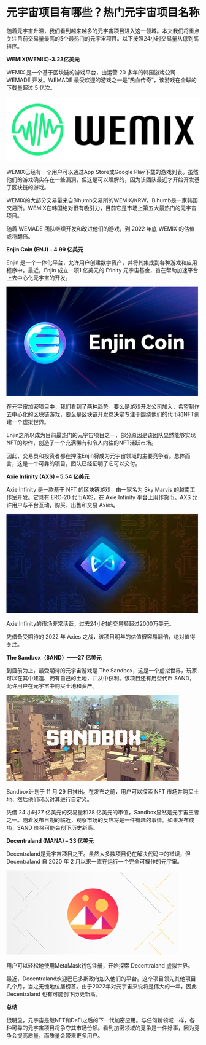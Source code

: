 # 元宇宙项目有哪些？热门元宇宙项目名称


随着元宇宙升温，我们看到越来越多的元宇宙项目进入这一领域。本文我们将重点关注目前交易量最高的5个最热门的元宇宙项目。以下按照24小时交易量从低到高排序。

**WEMIX(WEMIX)-3.23亿美元**

WEMIX 是一个基于区块链的游戏平台，由运营 20 多年的韩国游戏公司 WEMADE 开发。WEMADE 最受欢迎的游戏之一是“热血传奇”，该游戏在全球的下载量超过 5 亿次。

![配图](20220706105833.png)

WEMIX已经有一个用户可以通过App Store或Google Play下载的游戏列表。虽然他们的游戏确实存在一些漏洞，但这是可以理解的，因为该团队最近才开始开发基于区块链的游戏。

WEMIX的大部分交易量来自Bihumb交易所的WEMIX/KRW。Bihumb是一家韩国交易所。WEMIX在韩国绝对很有吸引力，目前它是市场上第五大最热门的元宇宙项目。

随着 WEMADE 团队继续开发和改进他们的游戏，到 2022 年底 WEMIX 的估值或将翻倍。

**Enjin Coin (ENJ) – 4.99 亿美元**

Enjin 是一个一体化平台，允许用户创建数字资产，并将其集成到各种游戏和应用程序中。最近，Enjin 成立一项1 亿美元的 Efinity 元宇宙基金，旨在帮助加速平台上去中心化元宇宙的开发。

![配图](20220706105845.png)

在元宇宙加密项目中，我们看到了两种趋势。要么是游戏开发公司加入，希望制作去中心化的区块链游戏，要么是区块链开发商决定专注于围绕他们的代币和NFT创建一个虚拟世界。

Enjin之所以成为目前最热门的元宇宙项目之一，部分原因是该团队显然能够实现NFT的炒作，创造了一个充满稀有和令人向往的NFT活跃市场。

因此，交易员和投资者都在押注Enjin将成为元宇宙领域的主要竞争者。总体而言，这是一个可靠的项目，团队已经证明了它可以交付。

**Axie Infinity (AXS) – 5.54 亿美元**

Axie Infinity 是一款基于 NFT 的区块链游戏，由一家名为 Sky Marvis 的越南工作室开发。它具有 ERC-20 代币AXS，在 Axie Infinity 平台上用作货币。AXS 允许用户与平台互动，购买、出售和交易 Axies。

![配图](20220706105856.png)

Axie Infinity的市场非常活跃，过去24小时的交易额超过2000万美元。

凭借备受期待的 2022 年 Axies 之战，该项目明年的估值很容易翻倍，绝对值得关注。

**The Sandbox（SAND）——27 亿美元**

到目前为止，最受期待的元宇宙游戏是 The Sandbox，这是一个虚拟世界，玩家可以在其中建造、拥有自己的土地，并从中获利。该项目还有用型代币 SAND，允许用户在元宇宙中购买土地和资产。

![配图](0220706105907.png)

Sandbox计划于 11 月 29 日推出。在发布之前，用户可以探索 NFT 市场并购买土地，然后他们可以对其进行自定义。

凭借 24 小时27 亿美元的交易量和28 亿美元的市值，Sandbox显然是元宇宙王者之一。随着发布日期的临近，观察市场的反应将是一件有趣的事情。如果发布成功，SAND 价格可能会创下历史新高。

**Decentraland (MANA) – 33 亿美元**

Decentraland是元宇宙项目之王。虽然大多数项目仍在解决代码中的错误，但 Decentraland 自 2020 年 2 月以来一直在运行一个完全可操作的元宇宙。

![配图](20220706105918.png)

用户可以轻松地使用MetaMask钱包注册，开始探索 Decentraland 虚拟世界。

最近，Decentraland欢迎巴巴多斯政府加入他们的平台。这个项目领先其他项目几个月，当之无愧地位居榜首。由于2022年对元宇宙来说将是伟大的一年，因此 Decentraland 也有可能创下历史新高。

**总结**

很明显，元宇宙是继NFT和DeFi之后的下一代加密应用。与任何新领域一样，各种可靠的元宇宙项目将争夺其市场份额。看到加密领域的竞争是一件好事，因为竞争会提高质量，而质量会带来更多用户。

